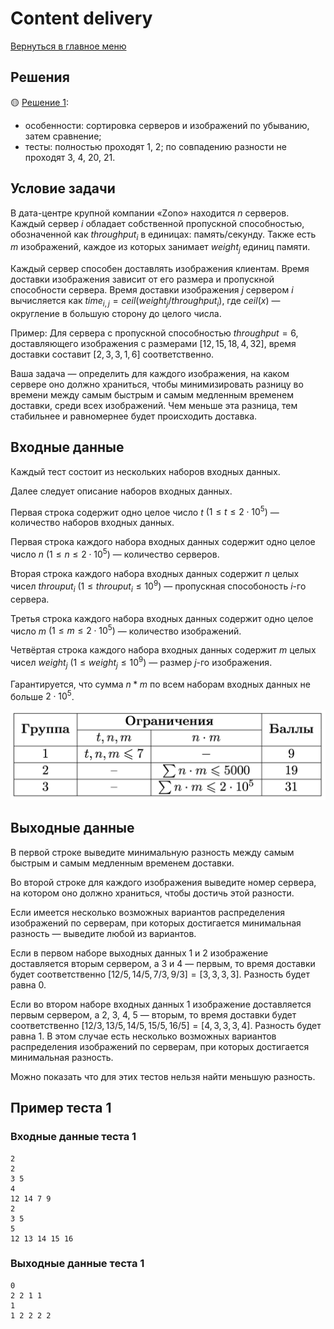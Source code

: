 # Content delivery

[Вернуться в главное меню](../../../)

## Решения

🟡 [Решение 1](./task51/):

- особенности: сортировка серверов и изображений по убыванию, затем сравнение;
- тесты: полностью проходят 1, 2; по совпадению разности не проходят 3, 4, 20, 21.

## Условие задачи

В дата-центре крупной компании «Zono» находится $n$ серверов. Каждый сервер $i$ обладает собственной пропускной способностью, обозначенной как $throughput_i$ в единицах: память/секунду. Также есть $m$ изображений, каждое из которых занимает $weight_j$ единиц памяти.

Каждый сервер способен доставлять изображения клиентам. Время доставки изображения зависит от его размера и пропускной способности сервера. Время доставки изображения $j$ сервером $i$ вычисляется как $time_{i,j} = ceil(weight_j / throughput_i)$, где $ceil(x)$ — округление в большую сторону до целого числа.

Пример:
Для сервера с пропускной способностью $throughput = 6$, доставляющего изображения с размерами $[12, 15, 18, 4, 32]$, время доставки составит $[2, 3, 3, 1, 6]$ соответственно.

Ваша задача — определить для каждого изображения, на каком сервере оно должно храниться, чтобы минимизировать разницу во времени между самым быстрым и самым медленным временем доставки, среди всех изображений. Чем меньше эта разница, тем стабильнее и равномернее будет происходить доставка.

## Входные данные

Каждый тест состоит из нескольких наборов входных данных.

Далее следует описание наборов входных данных.

Первая строка содержит одно целое число $t$ $(1 \le t \le 2\cdot 10^5)$ — количество наборов входных данных.

Первая строка каждого набора входных данных содержит одно целое число $n$ $(1 \le n \le 2\cdot 10^5)$ — количество серверов.

Вторая строка каждого набора входных данных содержит $n$ целых чисел $throuput_i$ $(1 \le throuput_i \le 10^9)$ — пропускная способоность $i$-го сервера.

Третья строка каждого набора входных данных содержит одно целое число $m$ $(1 \le m \le 2\cdot 10^5)$ — количество изображений.

Четвёртая строка каждого набора входных данных содержит $m$ целых чисел $weight_j$ $(1 \le weight_j \le 10^9)$ — размер $j$-го изображения.

Гарантируется, что сумма $n * m$ по всем наборам входных данных не больше $2\cdot 10^5$.

![Гарантируется, что сумма $n * m$ по всем наборам входных данных не больше $2\cdot 10^5$.](image.png)

## Выходные данные

В первой строке выведите минимальную разность между самым быстрым и самым медленным временем доставки.

Во второй строке для каждого изображения выведите номер сервера, на котором оно должно храниться, чтобы достичь этой разности.

Если имеется несколько возможных вариантов распределения изображений по серверам, при которых достигается минимальная разность — выведите любой из вариантов.

Если в первом наборе выходных данных 1 и 2 изображение доставляется вторым сервером, а 3 и 4 — первым, то время доставки будет соответственно $[12 / 5, 14 / 5, 7 / 3, 9 / 3] = [3, 3, 3, 3]$. Разность будет равна $0$.

Если во втором наборе входных данных 1 изображение доставляется первым сервером, а 2, 3, 4, 5 — вторым, то время доставки будет соответственно $[12 / 3, 13 / 5, 14 / 5, 15 / 5, 16 / 5] = [4, 3, 3, 3, 4]$. Разность будет равна $1$.
В этом случае есть несколько возможных вариантов распределения изображений по серверам, при которых достигается минимальная разность.

Можно показать что для этих тестов нельзя найти меньшую разность.

## Пример теста 1

### Входные данные теста 1

```text
2
2
3 5
4
12 14 7 9
2
3 5
5
12 13 14 15 16
```

### Выходные данные теста 1

```text
0
2 2 1 1 
1
1 2 2 2 2 
```
